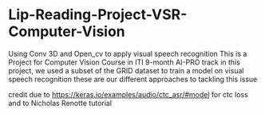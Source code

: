 # Lip-Reading-Project-VSR-Computer-Vision
Using Conv 3D and Open_cv to apply visual speech recognition
This is a Project for Computer Vision Course in ITI 9-month AI-PRO track
in this project, we used a subset of the GRID dataset to train a model on visual speech recognition
these are our different approaches to tackling this issue 

credit due to https://keras.io/examples/audio/ctc_asr/#model for ctc loss
and to Nicholas Renotte tutorial
